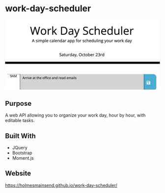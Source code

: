 # work-day-scheduler
![Screenshot of Website](workscheduler-capture.png)

## Purpose
A web API allowing you to organize your work day, hour by hour, with editable tasks.

## Built With
* JQuery
* Bootstrap
* Moment.js

## Website
https://holmesmainsend.github.io/work-day-scheduler/
